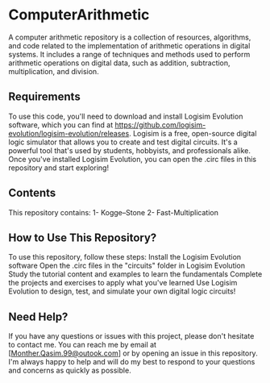 # ComputerArithmetic
A computer arithmetic repository is a collection of resources, algorithms, and code related to the implementation of arithmetic operations in digital systems. It includes a range of techniques and methods used to perform arithmetic operations on digital data, such as addition, subtraction, multiplication, and division.

## Requirements ##

To use this code, you'll need to download and install Logisim Evolution software, which you can find at https://github.com/logisim-evolution/logisim-evolution/releases.
Logisim is a free, open-source digital logic simulator that allows you to create and test digital circuits. It's a powerful tool that's used by students, hobbyists, and professionals alike.
Once you've installed Logisim Evolution, you can open the .circ files in this repository and start exploring!

## Contents ##

This repository contains:
1- Kogge–Stone 
2- Fast-Multiplication

## How to Use This Repository? ##

To use this repository, follow these steps:
Install the Logisim Evolution software
Open the .circ files in the "circuits" folder in Logisim Evolution
Study the tutorial content and examples to learn the fundamentals
Complete the projects and exercises to apply what you've learned
Use Logisim Evolution to design, test, and simulate your own digital logic circuits!

## Need Help? ##

If you have any questions or issues with this project, please don't hesitate to contact me. You can reach me by email at [Monther.Qasim.99@outook.com] or by opening an issue in this repository.
I'm always happy to help and will do my best to respond to your questions and concerns as quickly as possible.

